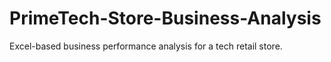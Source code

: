 # PrimeTech-Store-Business-Analysis
Excel-based business performance analysis for a tech retail store.
